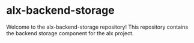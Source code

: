 # alx-backend-storage
Welcome to the alx-backend-storage repository! This repository contains the backend storage component for the alx project.
